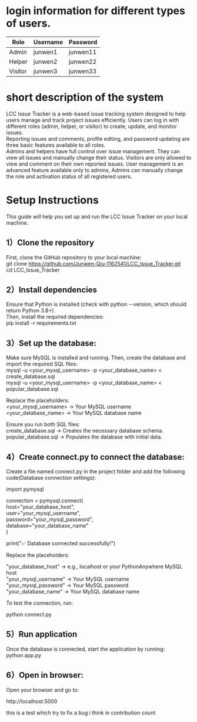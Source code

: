 # login information for different types of users. 

| Role  | Username  | Password  |
|--------|--------|--------|
| Admin  | junwen1  | junwen11  |
| Helper  | junwen2  | junwen22  |
| Visitor  | junwen3  | junwen33  |

# short description of the system 

LCC Issue Tracker is a web-based issue tracking system designed to help users manage and track project issues efficiently. Users can log in with different roles (admin, helper, or visitor) to create, update, and monitor issues. <br>
Reporting issues and comments, profile editing, and password updating are three basic features available to all roles.<br>
Admins and helpers have full control over issue management. They can view all issues and manually change their status. Visitors are only allowed to view and comment on their own reported issues.
User management is an advanced feature available only to admins, Admins can manually change the role and activation status of all registered users. <br>

# Setup Instructions

This guide will help you set up and run the LCC Issue Tracker on your local machine.

## 1）Clone the repository
First, clone the GitHub repository to your local machine:<br>
git clone https://github.com/Junwen-Qiu-1162541/LCC_Issue_Tracker.git<br>
cd LCC_Issue_Tracker

## 2）Install dependencies
Ensure that Python is installed (check with python --version, which should return Python 3.8+).<br>
Then, install the required dependencies:<br>
pip install -r requirements.txt

## 3）Set up the database:
Make sure MySQL is installed and running. Then, create the database and import the required SQL files:<br>
mysql -u <your_mysql_username> -p <your_database_name> < create_database.sql<br>
mysql -u <your_mysql_username> -p <your_database_name> < popular_database.sql

Replace the placeholders:<br>
<your_mysql_username> → Your MySQL username<br>
<your_database_name> → Your MySQL database name

Ensure you run both SQL files:<br>
create_database.sql → Creates the necessary database schema.<br>
popular_database.sql → Populates the database with initial data.

## 4）Create connect.py to connect the database:

Create a file named connect.py in the project folder and add the following code(Database connection settings):<br>

import pymysql<br>


connection = pymysql.connect(<br>
    host="your_database_host",<br>
    user="your_mysql_username",<br>
    password="your_mysql_password",<br>
    database="your_database_name"<br>
)

print("✅ Database connected successfully!")

Replace the placeholders:

"your_database_host" → e.g., localhost or your PythonAnywhere MySQL host<br>
"your_mysql_username" → Your MySQL username<br>
"your_mysql_password" → Your MySQL password<br>
"your_database_name" → Your MySQL database name

To test the connection, run:

python connect.py


## 5）Run application

Once the database is connected, start the application by running:<br>
python app.py


## 6）Open in browser:

Open your browser and go to:

http://localhost:5000

this is a test which try to fix a bug i think in contribution count